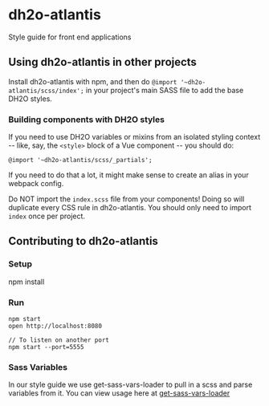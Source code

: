 # dh2o-atlantis
Style guide for front end applications

## Using dh2o-atlantis in other projects

Install dh2o-atlantis with npm, and then do `@import '~dh2o-atlantis/scss/index';`
in your project's main SASS file to add the base DH2O styles.

### Building components with DH2O styles

If you need to use DH2O variables or mixins from an isolated styling context
-- like, say, the `<style>` block of a Vue component -- you should do:

```
@import '~dh2o-atlantis/scss/_partials';
```

If you need to do that a lot, it might make sense to create an alias in your
webpack config.

Do NOT import the `index.scss` file from your components! Doing so will duplicate
every CSS rule in dh2o-atlantis. You should only need to import `index` once per
project.

## Contributing to dh2o-atlantis

### Setup
npm install

### Run
```
npm start
open http://localhost:8080

// To listen on another port
npm start --port=5555
```

### Sass Variables
In our style guide we use get-sass-vars-loader to pull in a scss and parse variables from it. You can view usage here at [get-sass-vars-loader](https://github.com/brianvoe/get-sass-vars-loader)
